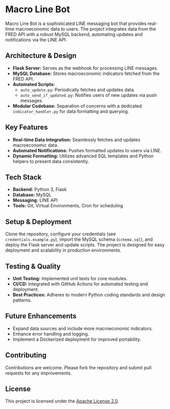 # Macro Line Bot

Macro Line Bot is a sophisticated LINE messaging bot that provides real-time macroeconomic data to users. The project integrates data from the FRED API with a robust MySQL backend, automating updates and notifications via the LINE API.

## Architecture & Design

- **Flask Server:** Serves as the webhook for processing LINE messages.
- **MySQL Database:** Stores macroeconomic indicators fetched from the FRED API.
- **Automated Scripts:**  
  - `auto_update.py`: Periodically fetches and updates data.
  - `auto_send_if_updated.py`: Notifies users of new updates via push messages.
- **Modular Codebase:** Separation of concerns with a dedicated `indicator_handler.py` for data formatting and querying.

## Key Features

- **Real-time Data Integration:** Seamlessly fetches and updates macroeconomic data.
- **Automated Notifications:** Pushes formatted updates to users via LINE.
- **Dynamic Formatting:** Utilizes advanced SQL templates and Python helpers to present data consistently.

## Tech Stack

- **Backend:** Python 3, Flask
- **Database:** MySQL
- **Messaging:** LINE API
- **Tools:** Git, Virtual Environments, Cron for scheduling

## Setup & Deployment

Clone the repository, configure your credentials (see `credentials.example.py`), import the MySQL schema (`schema.sql`), and deploy the Flask server and update scripts. The project is designed for easy deployment and scalability in production environments.

## Testing & Quality

- **Unit Testing:** Implemented unit tests for core modules.
- **CI/CD:** Integrated with GitHub Actions for automated testing and deployment.
- **Best Practices:** Adheres to modern Python coding standards and design patterns.

## Future Enhancements

- Expand data sources and include more macroeconomic indicators.
- Enhance error handling and logging.
- Implement a Dockerized deployment for improved portability.

## Contributing

Contributions are welcome. Please fork the repository and submit pull requests for any improvements.

## License

This project is licensed under the [Apache License 2.0](LICENSE).

